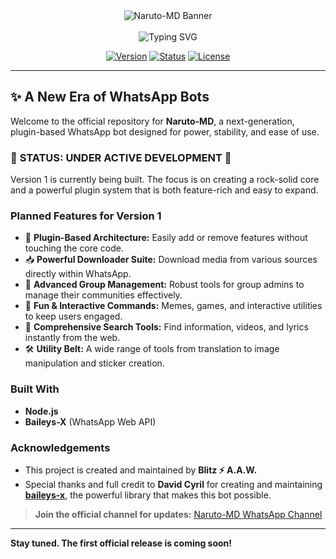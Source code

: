 <div align="center">
  <img src="https://files.catbox.moe/8tj44f.jpeg" alt="Naruto-MD Banner">
  <br><br>
  
  <img src="https://readme-typing-svg.herokuapp.com?font=Orbitron&size=40¢er=true&vCenter=true&width=800&height=70&duration=4000&lines=Welcome+to+Naruto-MD+v1;A+New+Era+of+WhatsApp+Bots;Built+for+Power+and+Elegance" alt="Typing SVG">

</div>

<p align="center">
  <a href="https://github.com/franceking1/Flash-Md-V2.git"><img title="Version" src="https://img.shields.io/badge/Version-1.0.0-brightgreen.svg?style=for-the-badge&logo=github"></a>
  <a href="https://github.com/franceking1/Flash-Md-V2.git"><img title="Status" src="https://img.shields.io/badge/Status-Development-orange.svg?style=for-the-badge&logo=github"></a>
  <a href="https://github.com/franceking1/Flash-Md-V2.git"><img title="License" src="https://img.shields.io/badge/License-MIT-blue.svg?style=for-the-badge&logo=github"></a>
</p>

---

## ✨ A New Era of WhatsApp Bots

Welcome to the official repository for **Naruto-MD**, a next-generation, plugin-based WhatsApp bot designed for power, stability, and ease of use.

### 🚀 **STATUS: UNDER ACTIVE DEVELOPMENT** 🚀

Version 1 is currently being built. The focus is on creating a rock-solid core and a powerful plugin system that is both feature-rich and easy to expand.

### Planned Features for Version 1

*   🤖 **Plugin-Based Architecture:** Easily add or remove features without touching the core code.
*   📥 **Powerful Downloader Suite:** Download media from various sources directly within WhatsApp.
*   👑 **Advanced Group Management:** Robust tools for group admins to manage their communities effectively.
*   🎉 **Fun & Interactive Commands:** Memes, games, and interactive utilities to keep users engaged.
*   🔎 **Comprehensive Search Tools:** Find information, videos, and lyrics instantly from the web.
*   🛠️ **Utility Belt:** A wide range of tools from translation to image manipulation and sticker creation.

### Built With

*   **Node.js**
*   **Baileys-X** (WhatsApp Web API)

### Acknowledgements

*   This project is created and maintained by **Blitz ⚡ A.A.W.**
*   Special thanks and full credit to **David Cyril** for creating and maintaining [**baileys-x**](https://www.npmjs.com/package/baileys-x), the powerful library that makes this bot possible.

> **Join the official channel for updates:** [Naruto-MD WhatsApp Channel](https://whatsapp.com/channel/0029Vb6XtOXIXnlvrjjWvC3C)

---

**Stay tuned. The first official release is coming soon!**
